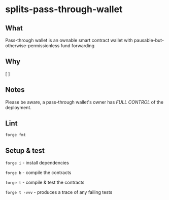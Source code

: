 # splits-pass-through-wallet

## What

Pass-through wallet is an ownable smart contract wallet with pausable-but-otherwise-permissionless fund forwarding

## Why

[ ]

## Notes

Please be aware, a pass-through wallet's owner has _FULL CONTROL_ of the deployment.

## Lint

`forge fmt`

## Setup & test

`forge i` - install dependencies

`forge b` - compile the contracts

`forge t` - compile & test the contracts

`forge t -vvv` - produces a trace of any failing tests
